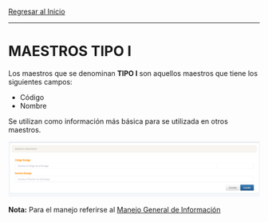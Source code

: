 [Regresar al Inicio](../README.md)

---
# MAESTROS TIPO I

Los maestros que se denominan **TIPO I** son aquellos maestros que tiene los siguientes campos:

- Código
- Nombre

Se utilizan como información más básica para se utilizada en otros maestros.

![Maestros Tipo I](../recursos/img/maestros-tipoI.png)

**Nota:** Para el manejo referirse al [Manejo General de Información](manejo-general-informacion.md)

